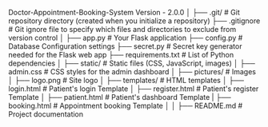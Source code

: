 Doctor-Appointment-Booking-System     Version - 2.0.0
│
├── .git/               # Git repository directory (created when you initialize a repository)
├── .gitignore          # Git ignore file to specify which files and directories to exclude from version control
│
├── app.py              # Your Flask application
├── config.py           # Database Configuration settings
├── secret.py           # Secret key generator needed for the Flask web app
├── requirements.txt    # List of Python dependencies
│
├── static/             # Static files (CSS, JavaScript, images)
│   ├── admin.css       # CSS styles for the admin dashboard
│   ├── pictures/       # Images
│       ├── logo.png    # Site logo
│
├── templates/          # HTML templates
│   ├── login.html      # Patient's login Template
│   ├── register.html   # Patient's register Template
│   ├── patient.html    # Patient's dashboard Template
|   ├── booking.html    # Appointment booking Template
│
│
├── README.md           # Project documentation
